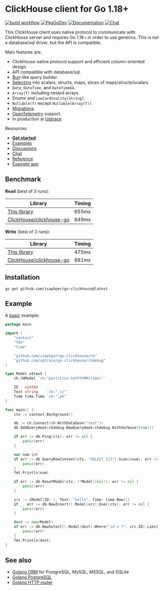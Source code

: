 # ClickHouse client for Go 1.18+

[![build workflow](https://github.com/isaphper/go-clickhouse/actions/workflows/build.yml/badge.svg)](https://github.com/isaphper/go-clickhouse/actions)
[![PkgGoDev](https://pkg.go.dev/badge/github.com/isaphper/go-clickhouse/ch)](https://pkg.go.dev/github.com/go-clickhouse/ch)
[![Documentation](https://img.shields.io/badge/ch-documentation-informational)](https://clickhouse.uptrace.dev/)
[![Chat](https://discordapp.com/api/guilds/752070105847955518/widget.png)](https://discord.gg/rWtp5Aj)

This ClickHouse client uses native protocol to communicate with ClickHouse server and requires Go
1.18+ in order to use generics. This is not a database/sql driver, but the API is compatible.

Main features are:

- ClickHouse native protocol support and efficient column-oriented design.
- API compatible with database/sql.
- [Bun](https://github.com/uptrace/bun/)-like query builder.
- [Selecting](https://clickhouse.uptrace.dev/guide/clickhouse-select.html) into scalars, structs,
  maps, slices of maps/structs/scalars.
- `Date`, `DateTime`, and `DateTime64`.
- `Array(T)` including nested arrays.
- Enums and `LowCardinality(String)`.
- `Nullable(T)` except `Nullable(Array(T))`.
- [Migrations](https://clickhouse.uptrace.dev/guide/clickhouse-migrations.html).
- [OpenTelemetry](https://clickhouse.uptrace.dev/guide/clickhouse-monitoring-performance.html)
  support.
- In production at [Uptrace](https://github.com/uptrace/uptrace)

Resources:

- [**Get started**](https://clickhouse.uptrace.dev/guide/getting-started.html)
- [Examples](https://github.com/isaphper/go-clickhouse/tree/master/example)
- [Discussions](https://github.com/isaphper/go-clickhouse/discussions)
- [Chat](https://discord.gg/rWtp5Aj)
- [Reference](https://pkg.go.dev/github.com/isaphper/go-clickhouse/ch)
- [Example app](https://github.com/uptrace/uptrace)

## Benchmark

**Read** (best of 3 runs):

| Library                                                                                                            | Timing |
| ------------------------------------------------------------------------------------------------------------------ | ------ |
| [This library](example/benchmark/read-native/main.go)                                                              | 655ms  |
| [ClickHouse/clickhouse-go](https://github.com/ClickHouse/clickhouse-go/blob/main/benchmark/v2/read-native/main.go) | 849ms  |

**Write** (best of 3 runs):

| Library                                                                                                                      | Timing |
| ---------------------------------------------------------------------------------------------------------------------------- | ------ |
| [This library](example/benchmark/write-native-columnar/main.go)                                                              | 475ms  |
| [ClickHouse/clickhouse-go](https://github.com/ClickHouse/clickhouse-go/blob/main/benchmark/v2/write-native-columnar/main.go) | 881ms  |

## Installation

```shell
go get github.com/isaphper/go-clickhouse@latest
```

## Example

A [basic](example/basic) example:

```go
package main

import (
	"context"
	"fmt"
	"time"

	"github.com/isaphper/go-clickhouse/ch"
	"github.com/uptrace/go-clickhouse/chdebug"
)

type Model struct {
	ch.CHModel `ch:"partition:toYYYYMM(time)"`

	ID   uint64
	Text string    `ch:",lc"`
	Time time.Time `ch:",pk"`
}

func main() {
	ctx := context.Background()

	db := ch.Connect(ch.WithDatabase("test"))
	db.AddQueryHook(chdebug.NewQueryHook(chdebug.WithVerbose(true)))

	if err := db.Ping(ctx); err != nil {
		panic(err)
	}

	var num int
	if err := db.QueryRowContext(ctx, "SELECT 123").Scan(&num); err != nil {
		panic(err)
	}
	fmt.Println(num)

	if err := db.ResetModel(ctx, (*Model)(nil)); err != nil {
		panic(err)
	}

	src := &Model{ID: 1, Text: "hello", Time: time.Now()}
	if _, err := db.NewInsert().Model(src).Exec(ctx); err != nil {
		panic(err)
	}

	dest := new(Model)
	if err := db.NewSelect().Model(dest).Where("id = ?", src.ID).Limit(1).Scan(ctx); err != nil {
		panic(err)
	}
	fmt.Println(dest)
}
```

## See also

- [Golang ORM](https://github.com/uptrace/bun) for PostgreSQL, MySQL, MSSQL, and SQLite
- [Golang PostgreSQL](https://bun.uptrace.dev/postgres/)
- [Golang HTTP router](https://github.com/uptrace/bunrouter)
